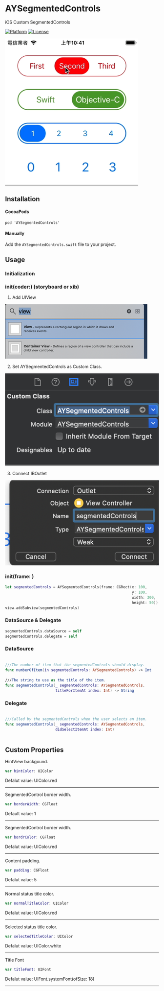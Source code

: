 # AYSegmentedControls

iOS Custom SegmentedControls

[![Platform](https://img.shields.io/cocoapods/p/Auk.svg?style=flat)](http://cocoadocs.org/docsets/Auk)
[![License](https://img.shields.io/cocoapods/l/Auk.svg?style=flat)](LICENSE)

![image](https://github.com/Aiur3908/AYSegmentedControls/blob/master/README/Image/Demo.gif)

## Installation

#### CocoaPods
```
pod 'AYSegmentedControls'
```
#### Manually
Add the `AYSegmentedControls.swift` file to your project.

## Usage

### Initialization

### init(coder:) (storyboard or xib)

1. Add UIView

![image](https://github.com/Aiur3908/AYSegmentedControls/blob/master/README/Image/Storyboard001.png)

2. Set AYSegmentedControls as Custom Class.

![image](https://github.com/Aiur3908/AYSegmentedControls/blob/master/README/Image/Storyboard002.png)

3. Connect IBOutlet

![image](https://github.com/Aiur3908/AYSegmentedControls/blob/master/README/Image/Storyboard003.png)

### init(frame: )

```Swift
let segmentedControls = AYSegmentedControls(frame: CGRect(x: 100,
                                                          y: 100,
                                                          width: 300,
                                                          height: 50))
view.addSubview(segmentedControls)
```


### DataSource & Delegate

```Swift
segmentedControls.dataSource = self
segmentedControls.delegate = self
```

### DataSource

```Swift

///The number of item that the segmentedControls should display.
func numberOfItem(in segmentedControls: AYSegmentedControls) -> Int 

///The string to use as the title of the item.
func segmentedControls(_ segmentedControls: AYSegmentedControls,
                       titleForItemAt index: Int) -> String
```

### Delegate 
```Swift

///Called by the segmentedControls when the user selects an item.
func segmentedControls(_ segmentedControls: AYSegmentedControls,
                       didSelectItemAt index: Int)
                       
```

## Custom Properties

HintView backgound.
```Swift
var hintColor: UIColor 
```
Defalut value: UIColor.red

------

SegmentedControl border width.
```Swift
var borderWidth: CGFloat
```
Default value: 1

------

SegmentedControl border width.

```Swift
var bordrColor: CGFloat
```

Defalut value: UIColor.red

------

Content padding.

```Swift
var padding: CGFloat 
```

Defalut value: 5

------

Normal status title color.

```Swift
var normalTitleColor: UIColor 
```

Defalut value: UIColor.red

------

Selected status title color.

```Swift
var selectedTitleColor: UIColor 
```

Defalut value: UIColor.white

------

Title Font

```Swift
var titleFont: UIFont
```

Defalut value: UIFont.systemFont(ofSize: 18)

------

